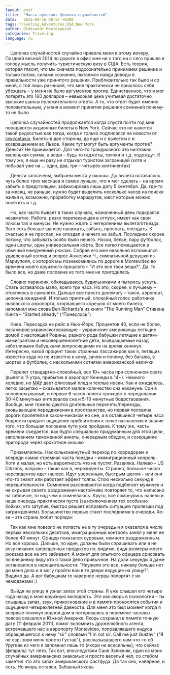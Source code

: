 ```yaml
---
layout: post
title:  "Часть нулевая: Цепочка случайностей"
date:   2015-09-16 00:57 +0200
tags: Traveling,Adventures,USA,New York
author: Oleksandr Mostepaniuk
categories: Traveling
language: ru
---
```


&nbsp;&nbsp;&nbsp;&nbsp;Цепочка случайностей случайно привела меня к этому вечеру. Поздней весной 2014 по дороге в офис мне ни с того ни с сего пришла в голову мысль получить туристическую визу в США. Есть теория, которая гласит, что мы сначала подсознательно принимаем решение и только потом, силами сознания, пытаемся найди доводы в правильности уже принятого решения.<!--more--> Приблизительно так было и со мной, с той лишь разницей, что мне практически не пришлось себя убеждать &ndash; у меня не было аргументов против. Единственное, что я мог потерять это 160 долларов &ndash; невысокая цена учитывая достаточно высокие шансы положительного ответа. А то, что ответ будет именно положительным, у меня в момент принятия решения сомнений почему-то не было

&nbsp;&nbsp;&nbsp;&nbsp;Цепочка случайностей продолжается когда спустя почти год мне попадаются акционные билеты в New York. Сейчас это не кажется такой редкостью как тогда, когда я только подписался на новости от [lowcostavia](http://lowcostavia.com.ua/). Билеты в две стороны, да еще и с вылетом с и возвращением во Львов. Какие тут могут быть аргументы против? Деньги? Не принимается. Для чего-то грандиозного это ничтожно маленькая сумма, а вещи &ndash; будь то гаджеты, тряпки и т.д. подождут. К тому же, я еще ни разу не отдыхал туристом заграницей (хотя и побывал уже на … один, два, три &ndash; четырех континентах)

&nbsp;&nbsp;&nbsp;&nbsp;Деньги заплачены, выбраны места у окошка. До вылета оставалось чуть более трех месяцев и самое лучшее, что я мог сделать &ndash; на время забыть о предстоящем, зафиксировав лишь дату 5 сентября. Да, где-то за месяц, не раньше, нужно будет выделить несколько часов на поиски жилья и, возможно, проработку маршрутов, мест которые можно посетить и т.д.

&nbsp;&nbsp;&nbsp;&nbsp;Но, как часто бывает в таких случаях, назначенный день подкрался незаметно. Работа, резко перетекающая в отпуск, имеет как свои плюсы так и минусы. Не нужно ждать с нетерпением вылета/отъезда. Зато есть больше шансов налажать, забыть, проспать, опоздать. К счастью я не проспал, не опоздал и ничего не забыл. Последнее скорее потому, что забывать особо было нечего. Носки, белье, пару футболок, одни шорты, одна универсальная кофта. Все легко помещается в обычный ежедневный рюкзак.  Собрав его мне невольно вспомнился удивленный взгляд и вопрос Анжелики Ч., симпатичной девушки из Мариуполя, с которой мы познакомились по дороге в Montevideo  во времена моего круизного прошлого &ndash; “И это все твои вещи?”. Да, то было все, но даже половина из того мне не пригодилась

&nbsp;&nbsp;&nbsp;&nbsp;Словно параноик, обкладываюсь будильниками и пытаюсь уснуть. Спать оставалось мало, всего три часа. Но это, скорее, к лучшему &ndash; отосплюсь в самолете. Дальше все просто донемогу &ndash; такси, аэропорт, цепочка ожиданий. И только приятный, спокойный голос работника львовского аэропорта, оторвавшего корешок от моего билета, напомнил мне слова Ben Richards’а из книги “The Running Man” Стивена Кинга &ndash; “Started already” (“Понеслось”)

&nbsp;&nbsp;&nbsp;&nbsp;Киев. Пересадка на рейс в Нью-Йорк. Процентов 40, если не более, пасажиров украинскоговорящие &ndash; украинские американцы летящие домой с настоящей Родины, разного рода бабушки летящие к детям-иммигрантам и несовершеннолетние дети, возвращаемые назад заботливыми бабушками випросившими их на время каникул. Интересно, какой процент таких странных пассажиров как я, летящих известно куда но не известно к кому, зачем и почему, без багажа, в шортах и футболке, с несколькими сотнями американской налички

&nbsp;&nbsp;&nbsp;&nbsp;Перелет стандартно-спокойный, все 10+ часов при солнечном свете (вылет в 11 утра, прибытие в аэропорт Кеннеди в 14+). Немного холодно, но [МАУ](http://www.flyuia.com/ua/main.html) дает флисовый плед и теплые носки. Как и ожидалось, легко засыпаю &ndash; сказывается малое количество сна накануне. Сон в основном рваный, и первые 6 часов полета проходят в чередовании 30-40 минутных интервалов сна и 5-10 минутных бодрствования. Вообще, мне тяжело даются длительные перелеты/переезды, сковывающие передвижения в пространстве, но первая половина дороги пролетела в каком-никаком но сне, а в оставшиеся четыре часа бодрости придает ощущение приближения к точке назначения и знание того, что большая половина пути уже пройдена. К тому же, часть времени съедается, как будто специально придуманным для этой цели, заполнением таможенной анкеты, очередным обедом, и созерцание пригорода через крохотное окошко

&nbsp;&nbsp;&nbsp;&nbsp;Приземлились. Несколькоминутный переход по корридорам и впереди самая стремная часть поездки &ndash; иммиграционный конроль. Хотя и малая, но есть вероятность что не пустят. Развилка. Налево &ndash; US Citizens, направо &ndash; такие как я, нерезиденты. Странно, большое число нерезидентов идет налево. Идут уверенным, быстрым шагом &ndash; или они что-то знают или работает эффект толпы. Стою несколько секунд в нерешительности. Сомнения рассеиваются когда подбегает мужичек и не скрывая своего раздражения настойчиво повторяет то, что написано на табличке, то над чем я сомневаюсь. Круто, все ломанулись налево и наша очередь практически пуста (за исключением тех особенно бойких, кто затупив, быстро решает исправить ситуацию пролезши под заграждением). Большинство первых стают последними в очереди. Хе-хе &ndash; эта страна любит порядок

&nbsp;&nbsp;&nbsp;&nbsp;Так как мне повезло не попасть не в ту очередь и я оказался в числе первых нескольких десятков, имиграционный контроль занял у меня не более 40 минут. Офицер показался суровым, немного раздраженным. Но все хорошо. Дальше, по идее, должны были спрашивать или я не везу никаких запрещенных продуктов но, видимо, видя размеры моего рюкзака все на это забивают. А может для опытного офицера срисовать по внешнему виду кто я такой дело привычное. На доли секунды я даже остановился в нерешительности: “Неужели это все, никому больше нет до меня дела и я могу пройти вон в те двери ведущие на улицу?”. Видимо да. А вот бабушкам то наверное нервы попортят с их чемоданами :)

&nbsp;&nbsp;&nbsp;&nbsp;Выйдя на улицу я узнал запах этой страны. Я уже слышал его четыре года назад в мою круизную молодость. Это как якорь в психологии &ndash; ты слышишь запах, звук, прикосновение и в памяти проносятся события и ощущения четырехлетней давности. Для меня это был момент когда я впервые покинул родной дом и потерявшись в перемене часовых поясов оказался в Южной Америке. Якорь сохранил в пямяти точную дату (11 февраля 2011), помог вспомнить дружелюбного агента, встречавшего нас в аэропорту Montevideo, поправлявшего индуса обращавшегося к нему "sir" словами "I'm not sir. Call me just Gustav" ("Я не сэр, зови меня просто Густав"), рассказывавшего нам что-то об Уругвае из чего я запомнил лишь то (якори не всесильны), что сейчас (февраль) тут лето. Так вот, впоследствии Саня Зализняк, один из моих случайных американских знакомых и просто веселый чел, со стебом заметил что это запах американского фастфуда. Да так оно, наверное, и есть. Но якорь остался. Забавный якорь
